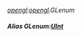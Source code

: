 _[opengl](../../modules/opengl/opengl-module.md):[opengl](../../modules/opengl/opengl-module.md).GLenum_
##### Alias GLenum:[UInt](../../modules/wonkey/wonkey-types-uint.md)
